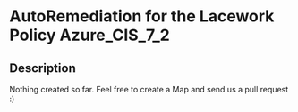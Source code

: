 # AutoRemediation for the Lacework Policy Azure_CIS_7_2

## Description
Nothing created so far. Feel free to create a Map and send us a pull request :)
